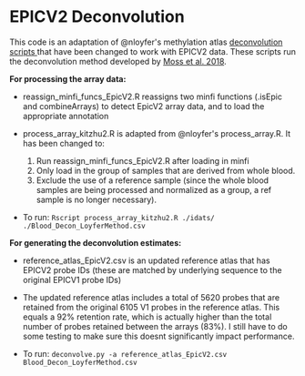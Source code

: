 # EPICV2 Deconvolution

This code is an adaptation of @nloyfer's methylation atlas [deconvolution scripts ](https://github.com/nloyfer/meth_atlas?tab=readme-ov-file) that have been changed to work with EPICV2 data. These scripts run the deconvolution method developed by [Moss et al. 2018](https://www.nature.com/articles/s41467-018-07466-6).

**For processing the array data:**
 - reassign_minfi_funcs_EpicV2.R reassigns two minfi functions (.isEpic and combineArrays) to detect EpicV2 array data, and to load the appropriate annotation
 - process_array_kitzhu2.R is adapted from @nloyfer's process_array.R. It has been changed to:
      1.  Run reassign_minfi_funcs_EpicV2.R after loading in minfi
      2.  Only load in the group of samples that are derived from whole blood.
      3.  Exclude the use of a reference sample (since the whole blood samples are being processed and normalized as a group, a ref sample is no longer necessary).
  
 - To run: `Rscript process_array_kitzhu2.R ./idats/ ./Blood_Decon_LoyferMethod.csv`

**For generating the deconvolution estimates:**
- reference_atlas_EpicV2.csv is an updated reference atlas that has EPICV2 probe IDs (these are matched by underlying sequence to the original EPICV1 probe IDs)
- The updated reference atlas includes a total of 5620 probes that are retained from the original 6105 V1 probes in the reference atlas. This equals a 92% retention rate, which is actually higher than the total number of probes retained between the arrays (83%). I still have to do some testing to make sure this doesnt significantly impact performance.

- To run: `deconvolve.py -a reference_atlas_EpicV2.csv Blood_Decon_LoyferMethod.csv`
